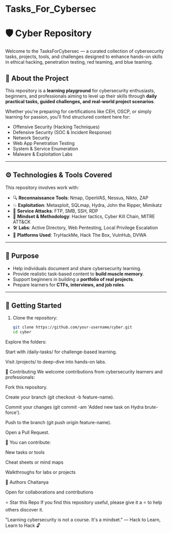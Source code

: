 # Tasks_For_Cybersec
# 🛡️ Cyber Repository

Welcome to the TasksForCybersec — a curated collection of cybersecurity tasks, projects, tools, and challenges designed to enhance hands-on skills in ethical hacking, penetration testing, red teaming, and blue teaming.

## 📌 About the Project

This repository is a **learning playground** for cybersecurity enthusiasts, beginners, and professionals aiming to level up their skills through **daily practical tasks, guided challenges, and real-world project scenarios**.

Whether you're preparing for certifications like CEH, OSCP, or simply learning for passion, you'll find structured content here for:

- Offensive Security (Hacking Techniques)
- Defensive Security (SOC & Incident Response)
- Network Security
- Web App Penetration Testing
- System & Service Enumeration
- Malware & Exploitation Labs

---

## ⚙️ Technologies & Tools Covered

This repository involves work with:

- 🔍 **Reconnaissance Tools**: Nmap, OpenVAS, Nessus, Nikto, ZAP
- 💥 **Exploitation**: Metasploit, SQLmap, Hydra, John the Ripper, Mimikatz
- 📡 **Service Attacks**: FTP, SMB, SSH, RDP
- 🧠 **Mindset & Methodology**: Hacker tactics, Cyber Kill Chain, MITRE ATT&CK
- 🛠️ **Labs**: Active Directory, Web Pentesting, Local Privilege Escalation
- 💾 **Platforms Used**: TryHackMe, Hack The Box, VulnHub, DVWA

---

## 🎯 Purpose

- Help individuals document and share cybersecurity learning.
- Provide realistic task-based content to **build muscle memory**.
- Support beginners in building a **portfolio of real projects**.
- Prepare learners for **CTFs, interviews, and job roles**.

---

## 🚀 Getting Started

1. Clone the repository:
   ```bash
   git clone https://github.com/your-username/cyber.git
   cd cyber
Explore the folders:

Start with /daily-tasks/ for challenge-based learning.

Visit /projects/ to deep-dive into hands-on labs.

🤝 Contributing
We welcome contributions from cybersecurity learners and professionals:

Fork this repository.

Create your branch (git checkout -b feature-name).

Commit your changes (git commit -am 'Added new task on Hydra brute-force').

Push to the branch (git push origin feature-name).

Open a Pull Request.

📢 You can contribute:

New tasks or tools

Cheat sheets or mind maps

Walkthroughs for labs or projects

🧠 Authors
Chaitanya 

Open for collaborations and contributions


⭐ Star this Repo
If you find this repository useful, please give it a ⭐️ to help others discover it.

"Learning cybersecurity is not a course. It's a mindset."
— Hack to Learn, Learn to Hack 🔓
